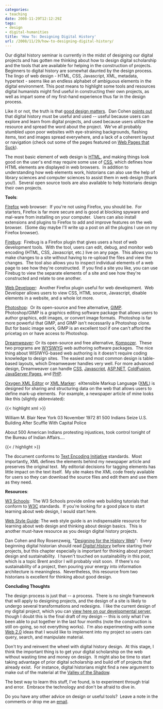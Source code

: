 ```yaml
---
categories:
- teaching
date: 2008-11-29T12:12:29Z
tags:
- design
- digital-humanities
title: 'How To: Designing Digital History'
url: /2008/11/29/how-to-designing-digital-history/
---
```


Our digital history seminar  is currently in the midst of designing  our digital projects and has gotten me thinking about how to design  digital scholarship and the tools that are available for helping in the  construction of projects.  Beginners to digital history are somewhat  daunted by the design process.  The lingo of web design - HTML, CSS,  Javascript, XML, metadata, hypertext - seems like an endless alphabet of  ambiguous elements in the digital environment. This post means to  highlight some tools and resources digital humanists might find useful  in constructing their own projects, as well as impart some of my  first-hand experience thus far in the design process.

Like it or  not, the truth is that <a href="http://chnm.gmu.edu/digitalhistory/designing/" target="_blank">good design matters</a>.  Dan Cohen <a href="http://www.dancohen.org/2008/11/12/design-matters/" target="_blank">points out </a>that digital history must be useful and  used -- useful because users can explore and learn from digital  projects, and used because users utilize the resource and spread the  word about the project.  We've all probably stumbled upon poor websites  with eye-straining backgrounds, flashing items, text and images spread  everywhere, and a lack of a coherent layout or navigation (check out  some of the pages featured on <a href="http://www.webpagesthatsuck.com/" target="_blank">Web Pages that Suck</a>).

The most basic element of web design is <a href="http://www.w3schools.com/html/default.asp" target="_blank">HTML</a>,  and making things look good on the user's end may require some use of <a href="http://www.w3schools.com/css/default.asp" target="_blank">CSS</a>,  which defines how HTML elements are displayed in web browsers.  In  addition to understanding how web elements work, historians can also use  the help of library sciences and computer sciences to assist them in  web design (thank you!).  Several open source tools are also available  to help historians design their own projects.

<strong>Tools</strong>:

<a href="http://www.mozilla.com/en-US/firefox/" target="_blank">FIrefox</a> web browser:  If you're not using Firefox, you should be.  For  starters, Firefox is far more secure and is good at blocking spyware and  mal-ware from installing on your computer.  Users can also install  extensions and plugins to Firefox to add and improve features on the web  browser.  (Some day maybe I'll write up a post on all the plugins I use  on my Firefox browser).

<a href="https://addons.mozilla.org/en-US/firefox/addon/1843" target="_blank">Firebug</a>:  Firebug is a Firefox plugin that gives  users a host of web development tools.  With the tool, users can edit,  debug, and monitor web encoding (HTML, CSS, Javascript, etc.) live on  any page.  This allows you to make changes to a site without having to  re-upload the files and view the changes.  The tool also allows you to  inspect individual elements of a web page to see how they're  constructed.  If you find a site you like, you can use Firebug to view  the separate elements of a site and see how they're constructed and  relate to one another.

<a href="https://addons.mozilla.org/en-US/firefox/addon/60" target="_blank">Web Developer</a>:  Another Firefox plugin useful for  web development.  Web Developer allows users to view CSS, HTML source,  Javascript, disable elements in a website, and a whole lot more.

<a href="http://www.adobe.com/products/photoshop/photoshop/" target="_blank">Photoshop</a>:  Or its open-source and free alternative,  <a href="http://www.gimp.org/" target="_blank">GIMP</a>.  Photoshop/GIMP is a graphics editing software  package that allows users to author graphics, edit images, or convert  image formats.  Photoshop is far more powerful that GIMP, and GIMP isn't  necessarily a Photoshop clone.  But for basic image work, GIMP is an  excellent tool if one can't afford the pricetag on or have access to  Photoshop.

<a href="http://www.adobe.com/products/dreamweaver/" target="_blank">Dreamweaver</a>:  Or its open-source and free alternative, <a href="http://kompozer.net/" target="_blank">Kompozer</a>.  These  two programs are <a href="http://en.wikipedia.org/wiki/WYSIWYG" target="_blank">WYSIWYG</a> web authoring software packages.  The nice thing about WISIWYG-based  web authoring is it doesn't require coding knowledge to design sites.   The easiest and most common design is table-based layouts, which  Dreamweaver handles very well. For more advanced design, Dreamweaver can  handle <a href="http://www.w3schools.com/css/css_reference.asp" target="_blank">CSS</a>, <a href="http://www.w3schools.com/jsref/default.asp" target="_blank">Javascript</a>,  <a href="http://www.asp.net/" target="_blank">ASP.NET</a>, <a href="http://www.adobe.com/products/coldfusion/" target="_blank">ColdFusion</a>,  <a href="http://en.wikipedia.org/wiki/JavaServer_Pages" target="_blank">JavaServer  Pages</a>, and <a href="http://www.w3schools.com/php/php_ref_array.asp" target="_blank">PHP</a>.

<a href="http://www.oxygenxml.com/">Oxygen  XML Editor</a> or <a href="http://www.download.com/XML-Marker/3000-7241_4-10202365.html" target="_blank">XML Marker</a>:  eXtensible Markup Language (<a href="http://www.w3schools.com/xml/default.asp" target="_blank">XML</a>)  is designed for sharing and structuring data on the web that allows  users to define mark-up elements.  For example, a newspaper article of  mine looks like this (slightly abbreviated):

{{< highlight xml >}}
<?xml version="1.0" encoding="utf-8"?>
<sourceDesc>
<bibl>
<author n="Blair, William M.">William M. Blair</author>
<title level="a" type="main">"500 Indians Seize U.S. Building After Scuffle With Capital Police"</title>
<title level="j">New York Times</title>
<pubPlace>New York</pubPlace>
<date value="1972-11-03">03 November 1972</date>
<biblScope type="page">81</biblScope>
</bibl>
</sourceDesc>

<text>
<body>

<div1 type="body">

<head type="main">500 Indians Seize U.S. Building After Scuffle With Capital Police</head>
<p>About 500 American Indians protesting injustices, took control tonight of the Bureau of Indian Affairs....</p>
</div1>
</body>
</text>

{{< / highlight >}}

The document conforms to <a href="http://www.tei-c.org/index.xml" target="_blank">Text Encoding  Initiative</a> standards.  Most importantly, XML defines the elements  behind my newspaper article and preserves the original text.  My  editorial decisions for tagging elements has little impact on the text  itself.  My site makes the XML code freely available for users so they  can download the source files and edit them and use them as they need.

<strong>Resources</strong>:

<a href="http://www.w3schools.com/" target="_blank">W3 Schools</a>:   The W3 Schools provide online web building tutorials that conform to <a href="http://www.w3.org/" target="_blank">W3C</a> standards.  If you're looking for a good place to start learning about  web design, I would start here.

<a href="http://webstyleguide.com/" target="_blank">Web Style Guide</a>:  The web style guide is an indispensable resource for learning about web  design and thinking about design basics.  This is another must-have  resource as you design digital history projects.

Dan Cohen and Roy Rosenzweig, "<a href="http://chnm.gmu.edu/digitalhistory/designing/" target="_blank">Designing  for the History Web</a>":  Every beginning digital historian should  read <a href="http://chnm.gmu.edu/digitalhistory/index.php" target="_blank"><em>Digital  History</em></a> before starting their projects, but this chapter  especially is important for thinking about project design and  sustainability.  I haven't touched on sustainability in this post, which  is a topic Brent and/or I will probably visit soon.  If there's no  sustainability of a project, then pouring your energy into information  architecture is meaningless.  Nevertheless, this resource from two  historians is excellent for thinking about good design.

<strong>Concluding Thoughts</strong>

The design process is just that -- a process.  There is no single  framework that will apply to designing projects, and the design of a  site is likely to undergo several transformations and redesigns.  I like  the current design of my digital project, which you can <a href="http://segonku.unl.edu/~jheppler/index.htm" target="_blank">view  here on our developmental server</a>, though I doubt this is the final  draft of my design -- this is only what I've been able to put together  in the last four months (note the construction is still on-going, so not  everything works).  I'm also experimenting with some <a href="http://en.wikipedia.org/wiki/Web_2.0" target="_blank">Web 2.0</a> ideas that I would like to implement into my project so users can  query, search, and manipulate material.

Don't try and reinvent the wheel with digital history design.  At  this stage, I think the important thing is to get your digital  scholarship on the web without wasting time and money on design.  It  might also be time to start taking advantage of prior digital  scholarship and build off of projects that already exist.  For instance,  digital historians might find a new argument to make out of the  material at the <a href="http://valley.vcdh.virginia.edu/" target="_blank">Valley of  the Shadow</a>.

The best way to learn this stuff, I've found, is to experiment  through trial and error.  Embrace the technology and don't be afraid to  dive in.

Do you have any other advice on design or useful tools?  Leave a  note in the comments or drop me an <a href="mailto:jason.heppler@huskers.unl.edu">email</a>.
